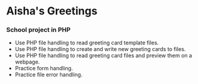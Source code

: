 # Aisha's Greetings
### School project in PHP
- Use PHP file handling to read greeting card template files.
- Use PHP file handling to create and write new greeting cards to files.
- Use PHP file handling to read greeting card files and preview them on a webpage.
- Practice form handling.
- Practice file error handling.
